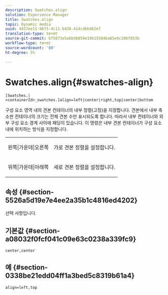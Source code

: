 ```yaml
---
description: Swatches.align
solution: Experience Manager
title: Swatches.align
topic: Dynamic media
uuid: 4437ee11-8675-4c11-b436-414cdbb4b2e7
translation-type: tm+mt
source-git-commit: bf5873e5a6bdb859e19b15584ba85e9c106f853b
workflow-type: tm+mt
source-wordcount: '80'
ht-degree: 5%

---
```



# Swatches.align{#swatches-align}

`[Swatches.|<containerId>_swatches.]align=left|center|right,top|center|bottom`

구성 요소 영역 내의 견본 컨테이너의 내부 정렬(고정)을 지정합니다. 견본에서 내부 축소판 컨테이너의 크기는 전체 견본 수만 표시되도록 합니다. 따라서 내부 컨테이너와 외부 구성 요소 경계 사이에 패딩이 있습니다. 이 명령은 내부 견본 컨테이너가 구성 요소 내에 위치하는 방식을 지정합니다.

<table id="table_33CC037517964DA89EE0C005BB6B32BB"> 
 <tbody> 
  <tr> 
   <td colname="col1"> <p><span class="codeph"> 왼쪽|가운데|오른쪽</span> </p> </td> 
   <td colname="col2"> <p> 가로 견본 정렬을 설정합니다. </p> </td> 
  </tr> 
  <tr> 
   <td colname="col1"> <p><span class="codeph"> 위쪽|가운데|아래쪽</span> </p> </td> 
   <td colname="col2"> <p> 세로 견본 정렬을 설정합니다. </p> </td> 
  </tr> 
 </tbody> 
</table>

## 속성 {#section-5526a5d19e7e4ee2a35b1c4816ed4202}

선택 사항입니다.

## 기본값 {#section-a08032f0fcf041c09e63c0238a339fc9}

`center,center`

## 예 {#section-0338be21edd04ff1a3bed5c8319b61a4}

`align=left,top`

